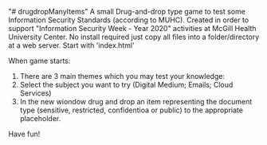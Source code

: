"# drugdropManyItems" 
A small Drug-and-drop type game to test some Information Security Standards (according to MUHC).
Created in order to support "Information Security Week - Year 2020" activities at McGill Health University Center.
No install required just copy all files into a folder/directory at a web server.
Start with 'index.html'

When game starts:
1. There are 3 main themes which you may test your knowledge:
2. Select the subject you want to try (Digital Medium; Emails; Cloud Services)
3. In the new wiondow drug and drop an item representing the document type (sensitive, restricted, confidentioa or public) to the appropriate placeholder.

Have fun!
